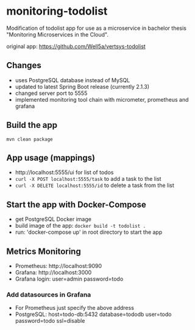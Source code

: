 # monitoring-todolist
Modification of todolist app for use as a microservice in bachelor thesis "Monitoring Microservices in the Cloud".

original app: https://github.com/Well5a/vertsys-todolist

## Changes
* uses PostgreSQL database instead of MySQL
* updated to latest Spring Boot release (currently 2.1.3)
* changed server port to 5555
* implemented monitoring tool chain with micrometer, prometheus and grafana

## Build the app
```
mvn clean package
```

## App usage (mappings)
* http://localhost:5555/ui for list of todos
* `curl -X POST localhost:5555/task` to add a task to the list
* `curl -X DELETE localhost:5555/id` to delete a task from the list

## Start the app with Docker-Compose
* get PostgreSQL Docker image
* build image of the app: `docker build -t todolist .`
* run: 'docker-compose up' in root directory to start the app

## Metrics Monitoring
* Prometheus: http://localhost:9090
* Grafana: http://localhost:3000
* Grafana login: user=admin password=todo

### Add datasources in Grafana
* For Prometheus just specify the above address
* PostgreSQL: host=todo-db:5432 database=tododb user=todo password=todo ssl=disable
